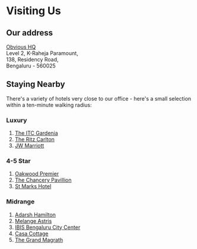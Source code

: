 # Visiting Us

## Our address

[Obvious HQ](https://g.page/obvious-hq?share)  
Level 2, K-Raheja Paramount,  
138, Residency Road,  
Bengaluru - 560025

## Staying Nearby

There's a variety of hotels very close to our office - here's a small selection within a ten-minute walking radius:

### Luxury

1. [The ITC Gardenia](https://www.itchotels.in/hotels/bengaluru/itcgardenia.html)
2. [The Ritz Carlton](https://www.google.com/maps/place/The+Ritz-Carlton,+Bangalore/@12.9691983,77.5986233,15.4z/data=!4m8!3m7!1s0x3bae1678b41def33:0xfe8ae8000ba8c87f!5m2!4m1!1i2!8m2!3d12.9679698!4d77.6016417?shorturl=1)
3. [JW Marriott](https://www.google.com/maps/place/JW+Marriott+Hotel+Bengaluru/@12.9720086,77.5946182,17z/data=!4m8!3m7!1s0x3bae1679c4616049:0x21e7060fdb88a82b!5m2!4m1!1i2!8m2!3d12.9723616!4d77.5950515)

### 4-5 Star

1. [Oakwood Premier](https://www.google.com/maps/place/Oakwood+Premier+Prestige+Bangalore/@12.9720086,77.5946182,17z/data=!3m1!5s0x3bae16775b3b1d3d:0x5ce03bb2785b2a10!4m18!1m9!3m8!1s0x3bae1679c4616049:0x21e7060fdb88a82b!2sJW+Marriott+Hotel+Bengaluru!5m2!4m1!1i2!8m2!3d12.9723616!4d77.5950515!3m7!1s0x3bae167743b2f38d:0xde3b3379d9683d59!5m2!4m1!1i2!8m2!3d12.9716311!4d77.5958119)
2. [The Chancery Pavillion](https://www.google.com/maps/place/The+Chancery+Pavilion/@12.9655073,77.5978779,18z/data=!4m8!3m7!1s0x3bae15d7b63cf2eb:0x8f7b9a58eea12c1b!5m2!4m1!1i2!8m2!3d12.965965!4d77.5986728)
3. [St Marks Hotel](https://www.google.com/maps/place/St.+Marks+Hotel,+Bangalore/@12.9664716,77.5964078,16z/data=!4m8!3m7!1s0x0:0xda5269338fb3b16e!5m2!4m1!1i2!8m2!3d12.9692022!4d77.6001598)

### Midrange

1. [Adarsh Hamilton](https://www.google.com/maps/place/Adarsh+Hamilton/@12.9644327,77.5961036,17z/data=!3m1!4b1!4m8!3m7!1s0x3bae15d706166afd:0x511202956ccba9fc!5m2!4m1!1i2!8m2!3d12.9644327!4d77.5982923)
2. [Melange Astris](https://www.google.com/maps/place/Melange+Astris/@12.9644805,77.598411,18.99z/data=!4m8!3m7!1s0x0:0xac6d0eee9bcccf39!5m2!4m1!1i2!8m2!3d12.9647222!4d77.5984321?shorturl=1)
3. [IBIS Bengaluru City Center](https://www.google.com/maps/place/Ibis+Bengaluru+City+Center/@12.9666478,77.5937008,18z/data=!4m8!3m7!1s0x3bae15d87914c219:0x16d2f3ecd396f646!5m2!4m1!1i2!8m2!3d12.9673595!4d77.5939337)
4. [Casa Cottage](https://www.google.com/maps/place/Casa+Cottage+Hotel/@12.964365,77.6020763,17z/data=!3m1!4b1!4m8!3m7!1s0x3bae15d451c0cacf:0x73a523058c471229!5m2!4m1!1i2!8m2!3d12.964365!4d77.604265)
5. [The Grand Magrath](http://www.thegrandmagrath.com/)

